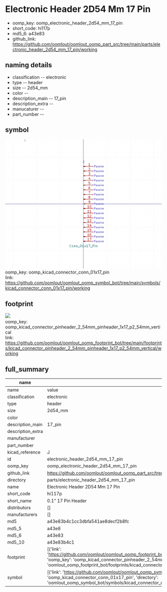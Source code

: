 # Electronic Header 2D54 Mm 17 Pin

  
* oomp_key: oomp_electronic_header_2d54_mm_17_pin 
* short_code: hi117p
* md5_6: a43e83  
* github_link: https://github.com/oomlout/oomlout_oomp_part_src/tree/main/parts/electronic_header_2d54_mm_17_pin/working  
## naming details
* classification -- electronic
* type -- header
* size -- 2d54_mm
* color -- 
* description_main -- 17_pin
* description_extra -- 
* manucaturer -- 
* part_number -- 



## symbol

![](symbol/0/working/working_600.png)  
oomp_key: oomp_kicad_connector_conn_01x17_pin  
link: https://github.com/oomlout/oomlout_oomp_symbol_bot/tree/main/symbols/kicad_connector_conn_01x17_pin/working  

## footprint

![](footprint/0/working/working_600.png)  
oomp_key: oomp_kicad_connector_pinheader_2_54mm_pinheader_1x17_p2_54mm_vertical  
link: https://github.com/oomlout/oomlout_oomp_footprint_bot/tree/main/footprints/kicad_connector_pinheader_2_54mm_pinheader_1x17_p2_54mm_vertical/working  

## full_summary
| name | value | 
| --- | --- | 
| name | value | 
| classification | electronic | 
| type | header | 
| size | 2d54_mm | 
| color |  | 
| description_main | 17_pin | 
| description_extra |  | 
| manufacturer |  | 
| part_number |  | 
| kicad_reference | J | 
| id | electronic_header_2d54_mm_17_pin | 
| oomp_key | oomp_electronic_header_2d54_mm_17_pin | 
| github_link | https://github.com/oomlout/oomlout_oomp_part_src/tree/main/parts/electronic_header_2d54_mm_17_pin/working | 
| directory | parts/electronic_header_2d54_mm_17_pin | 
| name | Electronic Header 2D54 Mm 17 Pin | 
| short_code | hi117p | 
| short_name | 0.1" 17 Pin Header | 
| distributors | [] | 
| manufacturers | [] | 
| md5 | a43e83b4c1cc3dbfa541ae8decf2b8fc | 
| md5_5 | a43e8 | 
| md5_6 | a43e83 | 
| md5_10 | a43e83b4c1 | 
| footprint | [{'link': 'https://github.com/oomlout/oomlout_oomp_footprint_bot/tree/main/foootprntss/kicad_connector_pinheader_2_54mm_pinheader_1x17_p2_54mm_vertical', 'oomp_key': 'oomp_kicad_connector_pinheader_2_54mm_pinheader_1x17_p2_54mm_vertical', 'directory': 'oomlout_oomp_footprint_bot/footprints/kicad_connector_pinheader_2_54mm_pinheader_1x17_p2_54mm_vertical//working/working.kicad_mod'}] | 
| symbol | [{'link': 'https://github.com/oomlout/oomlout_oomp_symbol_bot/tree/main/symbols/kicad_connector_conn_01x17_pin', 'oomp_key': 'oomp_kicad_connector_conn_01x17_pin', 'directory': 'oomlout_oomp_symbol_bot/symbols/kicad_connector_conn_01x17_pin//working/working.kicad_sym'}] | 
